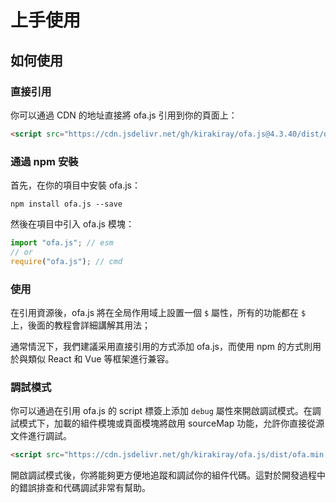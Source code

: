 # 上手使用
## 如何使用
### 直接引用

你可以通過 CDN 的地址直接將 ofa.js 引用到你的頁面上：

```html
<script src="https://cdn.jsdelivr.net/gh/kirakiray/ofa.js@4.3.40/dist/ofa.js"></script>
```

### 通過 npm 安裝

首先，在你的項目中安裝 ofa.js：

```shell
npm install ofa.js --save
```

然後在項目中引入 ofa.js 模塊：

```javascript
import "ofa.js"; // esm
// or
require("ofa.js"); // cmd
```

### 使用

在引用資源後，ofa.js 將在全局作用域上設置一個 `$` 屬性，所有的功能都在 `$` 上，後面的教程會詳細講解其用法；

通常情況下，我們建議采用直接引用的方式添加 ofa.js，而使用 npm 的方式則用於與類似 React 和 Vue 等框架進行兼容。

### 調試模式

你可以通過在引用 ofa.js 的 script 標簽上添加 `debug` 屬性來開啟調試模式。在調試模式下，加載的組件模塊或頁面模塊將啟用 sourceMap 功能，允許你直接從源文件進行調試。

```html
<script src="https://cdn.jsdelivr.net/gh/kirakiray/ofa.js/dist/ofa.min.js" debug></script>
```

開啟調試模式後，你將能夠更方便地追蹤和調試你的組件代碼。這對於開發過程中的錯誤排查和代碼調試非常有幫助。